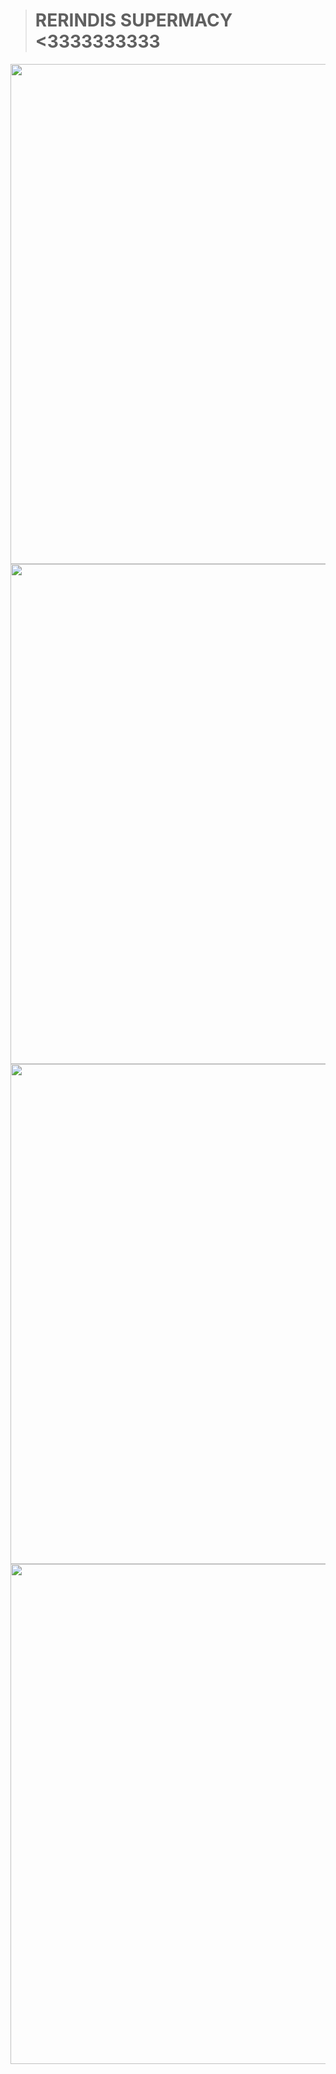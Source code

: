 > # RERINDIS SUPERMACY <3333333333

<img src="https://media.discordapp.net/attachments/1200092706207178803/1430960161823920138/hq720.png?ex=68fc55c0&is=68fb0440&hm=861fed24f04b35bcb074c75741d583154a5329d9a0064c9e379576d8eaab95d3&=&format=webp&quality=lossless" width="800">

<img src="https://media.discordapp.net/attachments/1200092706207178803/1430960139279798412/sddefault.png?ex=68fc55bb&is=68fb043b&hm=86742473bad86aaf25050608904fb2d75005df8cb9847205ca1f0b84017bf264&=&format=webp&quality=lossless" width="800">

<img src="https://media.discordapp.net/attachments/1200092706207178803/1430959951198556291/hq720.png?ex=68fc558e&is=68fb040e&hm=a3675e0c43e19875c4f79f4d235bfb79cc88374c32f69b2dd4655073106574b8&=&format=webp&quality=lossless" width="800">

<img src="https://media.discordapp.net/attachments/1200092706207178803/1430959913831501874/hq720.png?ex=68fc5585&is=68fb0405&hm=1b5368b81afad68917aaa85d192e2df73d826f8b670da9c0a5a185eafcf9d486&=&format=webp&quality=lossless" width="800">
